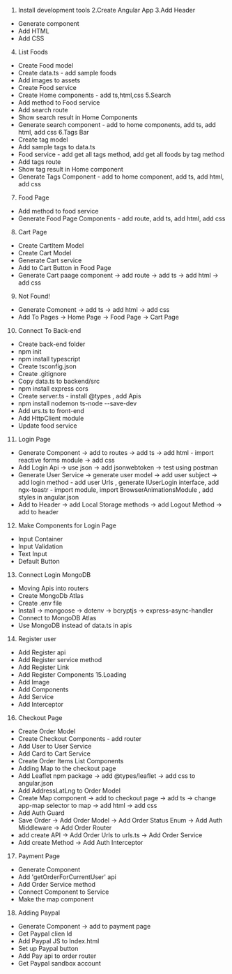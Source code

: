 
1. Install development tools
2.Create Angular App
3.Add Header
- Generate component
- Add HTML
- Add CSS
4. List Foods
- Create Food model
- Create data.ts - add sample foods
- Add images to assets
- Create Food service
- Create Home components - add ts,html,css
5.Search
- Add method to Food service
- Add search route 
- Show search result in Home Components
- Generate search component - add to home components, add ts, add html, add css
6.Tags Bar
- Create tag model
- Add sample tags to data.ts
- Food service - add get all tags method, add get all foods by tag method
- Add tags route
- Show tag result in Home component
- Generate Tags Component - add to home component, add ts, add html, add css
7. Food Page
- Add method to food service
- Generate Food Page Components - add route, add ts, add html, add css
8. Cart Page
- Create CartItem Model
- Create Cart Model
- Generate Cart service
- Add to Cart Button in Food Page
- Generate Cart paage component
 -> add route
 -> add ts 
 -> add html
 -> add css
 9. Not Found!
 - Generate Comonent
 -> add ts
 -> add html
 -> add css
 - Add To Pages
 -> Home Page
 -> Food Page
 -> Cart Page
 10. Connect To Back-end
 - Create back-end folder
 - npm init
 - npm install typescript
 - Create tsconfig.json
 - Create .gitignore
 - Copy data.ts to backend/src
 - npm install express cors
 - Create server.ts - install @types , add Apis
 - npm install nodemon ts-node --save-dev
 - Add urs.ts to front-end
 - Add HttpClient module
 - Update food service 
 11. Login Page 
 - Generate Component
 ->  add to routes
 -> add ts 
 ->  add html - import reactive forms module
 -> add css
 - Add Login Api
  -> use json
  -> add jsonwebtoken
  -> test using postman
  - Generate User Service
  -> generate user model
  -> add user subject 
  -> add login method - add user Urls , generate IUserLogin interface, add ngx-toastr - import module, import BrowserAnimationsModule , add styles in angular.json
  - Add to Header
  -> add Local Storage methods
  -> add Logout Method
  -> add to header
  12. Make Components for Login Page
  - Input Container
  - Input Validation
  - Text Input
  - Default Button
  13. Connect Login MongoDB
  - Moving Apis into routers
  - Create MongoDb Atlas
  - Create .env file
  - Install 
  -> mongoose
  -> dotenv
  -> bcryptjs
  -> express-async-handler
  - Connect to MongoDB Atlas
  - Use MongoDB instead of data.ts in apis
  14. Register user 
  - Add Register api
  - Add Register service method
  - Add Register Link
  - Add Register Components
  15.Loading
  - Add Image
  - Add Components
  - Add Service
  - Add Interceptor
  16. Checkout Page
  - Create Order Model
  - Create Checkout Components - add router
  - Add User to User Service
  - Add Card to Cart Service
  - Create Order Items List Components
  - Adding Map to the checkout page
  - Add Leaflet npm package
  -> add @types/leaflet
  -> add css to angular.json
  - Add AddressLatLng to Order Model
  - Create Map component
   -> add to checkout page
   -> add ts 
   -> change app-map selector to map
   -> add html
   -> add css 
   - Add Auth Guard
   - Save Order 
   -> Add Order Model
   -> Add Order Status Enum
   -> Add Auth Middleware
   -> Add Order Router
   - add create API
   -> Add Order Urls to urls.ts
   -> Add Order Service
   - Add create Method
   -> Add Auth Interceptor
   17. Payment Page 
   - Generate Component
   - Add 'getOrderForCurrentUser' api
   - Add Order Service method 
   - Connect Component to Service
   - Make the map component 
   18. Adding Paypal
   - Generate Component
   -> add to payment page
   - Get Paypal clien Id
   - Add Paypal JS to Index.html
   - Set up Paypal button
   - Add Pay api to order router
   - Get Paypal sandbox account
  


   









